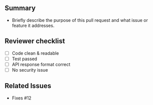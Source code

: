## Summary
- Briefly describe the purpose of this pull request and what issue or feature it addresses.

## Reviewer checklist
- [ ] Code clean & readable
- [ ] Test passed
- [ ] API response format correct
- [ ] No security issue

## Related Issues
- Fixes #12
